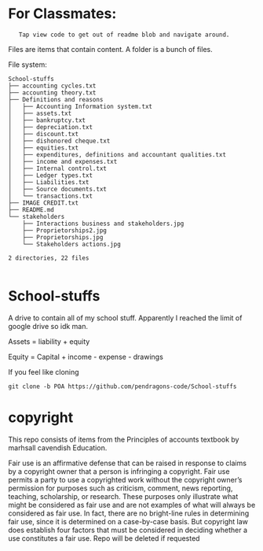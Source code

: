 # For Classmates:
       Tap view code to get out of readme blob and navigate around.          
       
Files are items that contain content. A folder is a bunch of files.          
              
File system:
```
School-stuffs
├── accounting cycles.txt
├── accounting theory.txt
├── Definitions and reasons
│   ├── Accounting Information system.txt
│   ├── assets.txt
│   ├── bankruptcy.txt
│   ├── depreciation.txt
│   ├── discount.txt
│   ├── dishonored cheque.txt
│   ├── equities.txt
│   ├── expenditures, definitions and accountant qualities.txt
│   ├── income and expenses.txt
│   ├── Internal control.txt
│   ├── Ledger types.txt
│   ├── Liabilities.txt
│   ├── Source documents.txt
│   └── transactions.txt
├── IMAGE CREDIT.txt
├── README.md
└── stakeholders
    ├── Interactions business and stakeholders.jpg
    ├── Proprietorships2.jpg
    ├── Proprietorships.jpg
    └── Stakeholders actions.jpg

2 directories, 22 files


```
# School-stuffs
A drive to contain all of my school stuff. Apparently I reached the limit of google drive so idk man.


      
Assets = liability + equity     
      
Equity = Capital + income - expense - drawings      


If you feel like cloning
```
git clone -b POA https://github.com/pendragons-code/School-stuffs
```

            
            
            
            
            
# copyright
This repo consists of items from the Principles of accounts textbook by marhsall cavendish Education.

Fair use is an affirmative defense that can be raised in response to claims by a copyright owner that a person is infringing a copyright. Fair use permits a party to use a copyrighted work without the copyright owner’s permission for purposes such as criticism, comment, news reporting, teaching, scholarship, or research. These purposes only illustrate what might be considered as fair use and are not examples of what will always be considered as fair use. In fact, there are no bright-line rules in determining fair use, since it is determined on a case-by-case basis. But copyright law does establish four factors that must be considered in deciding whether a use constitutes a fair use. Repo will be deleted if requested     
